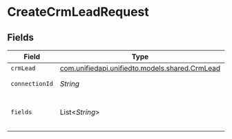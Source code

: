 # CreateCrmLeadRequest


## Fields

| Field                                                                            | Type                                                                             | Required                                                                         | Description                                                                      |
| -------------------------------------------------------------------------------- | -------------------------------------------------------------------------------- | -------------------------------------------------------------------------------- | -------------------------------------------------------------------------------- |
| `crmLead`                                                                        | [com.unifiedapi.unifiedto.models.shared.CrmLead](../../models/shared/CrmLead.md) | :heavy_minus_sign:                                                               | N/A                                                                              |
| `connectionId`                                                                   | *String*                                                                         | :heavy_check_mark:                                                               | ID of the connection                                                             |
| `fields`                                                                         | List<*String*>                                                                   | :heavy_minus_sign:                                                               | Comma-delimited fields to return                                                 |